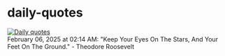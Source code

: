 # daily-quotes
[![Daily quotes](https://github.com/ceepu8/daily-quotes/actions/workflows/daily-quote.yml/badge.svg)](https://github.com/ceepu8/daily-quotes/actions/workflows/daily-quote.yml)<br/>
February 06, 2025 at 02:14 AM: "Keep Your Eyes On The Stars, And Your Feet On The Ground." - Theodore Roosevelt
